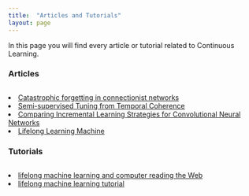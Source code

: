 ```yaml
---
title:  "Articles and Tutorials"
layout: page
---
```

In this page you will find every article or tutorial related to Continuous Learning.

<h3 id="summary" style="margin-bottom: 30px;">Articles</h3>

<li><span><a href="http://www.sciencedirect.com/science/article/pii/S1364661399012942"> Catastrophic forgetting in connectionist networks</a></li>
<li><span><a href="http://arxiv.org/abs/1511.03163"> Semi-supervised Tuning from Temporal Coherence</a></li>
<li><span><a href="http://link.springer.com/chapter/10.1007/978-3-319-46182-3_15"> Comparing Incremental Learning Strategies for Convolutional Neural Networks</a> </li>
<li><span><a href="https://www.cs.uic.edu/~liub/lifelong-machine-learning.html"> Lifelong Learning Machine</a> </li>

<h3 id="summary" style="margin-bottom: 30px;">Tutorials</h3>
<li><span><a href="http://www.cs.uic.edu/~liub/Lifelong-Machine-Learning-Tutorial-KDD-2016.pdf"> lifelong machine learning and computer reading the Web</a> </li>
<li><span><a href="http://www.cs.uic.edu/~liub/IJCAI15-tutorial.html"> lifelong machine learning tutorial</a> </li> 
  
